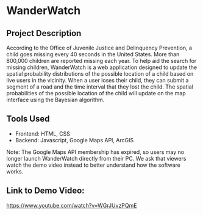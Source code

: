 # WanderWatch

## Project Description
According to the Office of Juvenile Justice and Delinquency Prevention, a child goes missing every 40 seconds in the United States. More than 800,000 children are reported missing each year. To help aid the search for missing children, WanderWatch is a web application designed to update the spatial probability distributions of the possible location of a child based on live users in the vicinity. When a user loses their child, they can submit a segment of a road and the time interval that they lost the child. The spatial probabilities of the possible location of the child will update on the map interface using the Bayesian algorithm.

## Tools Used
* Frontend: HTML, CSS
* Backend: Javascript, Google Maps API, ArcGIS

Note: The Google Maps API membership has expired, so users may no longer launch WanderWatch directly from their PC. We ask that viewers watch the demo video instead to better understand how the software works.

## Link to Demo Video:

https://www.youtube.com/watch?v=WGrJUvzPQmE
